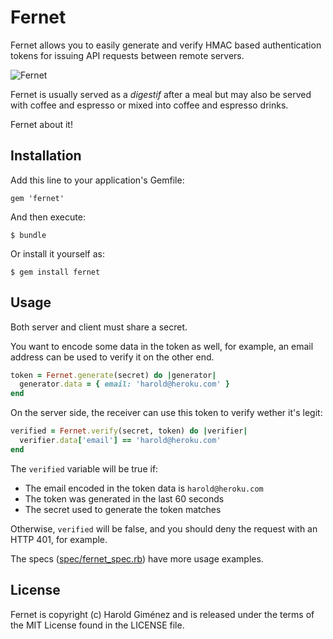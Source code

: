 # Fernet

Fernet allows you to easily generate and verify HMAC based authentication tokens for issuing API requests between remote servers.

![Fernet](http://f.cl.ly/items/2d0P3d26271O3p2v253u/photo.JPG)

Fernet is usually served as a *digestif* after a meal but may also be served with coffee and espresso or mixed into coffee and espresso drinks.

Fernet about it!

## Installation

Add this line to your application's Gemfile:

    gem 'fernet'

And then execute:

    $ bundle

Or install it yourself as:

    $ gem install fernet

## Usage

Both server and client must share a secret.

You want to encode some data in the token as well, for example, an email address can be used to verify it on the other end.

```ruby
token = Fernet.generate(secret) do |generator|
  generator.data = { email: 'harold@heroku.com' }
end
```

On the server side, the receiver can use this token to verify wether it's legit:

```ruby
verified = Fernet.verify(secret, token) do |verifier|
  verifier.data['email'] == 'harold@heroku.com'
end
```

The `verified` variable will be true if:

* The email encoded in the token data is `harold@heroku.com`
* The token was generated in the last 60 seconds
* The secret used to generate the token matches

Otherwise, `verified` will be false, and you should deny the request with an HTTP 401, for example.

The specs ([spec/fernet_spec.rb](https://github.com/hgimenez/fernet/blob/master/spec/fernet_spec.rb)) have more usage examples.

## License

Fernet is copyright (c) Harold Giménez and is released under the terms of the
MIT License found in the LICENSE file.
